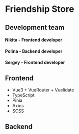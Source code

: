 # Friendship Store

## Development team
#### Nikita - Frontend developer
#### Polina - Backend developer
#### Sergey - Frontend developer

## Frontend
- Vue3 + VueRouter + Vuelidate
- TypeScript
- Pinia 
- Axios
- SCSS
## Backend
